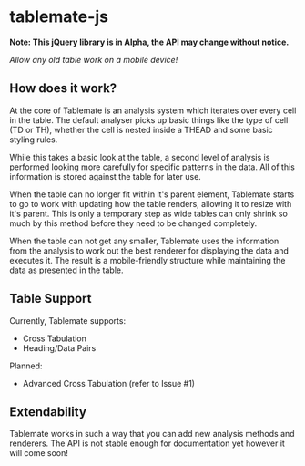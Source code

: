 # tablemate-js

**Note: This jQuery library is in Alpha, the API may change without notice.**

*Allow any old table work on a mobile device!*

## How does it work?

At the core of Tablemate is an analysis system which iterates over every cell in the table. The default analyser picks up basic things like the type of cell (TD or TH), whether the cell is nested inside a THEAD and some basic styling rules.

While this takes a basic look at the table, a second level of analysis is performed looking more carefully for specific patterns in the data. All of this information is stored against the table for later use.

When the table can no longer fit within it's parent element, Tablemate starts to go to work with updating how the table renders, allowing it to resize with it's parent. This is only a temporary step as wide tables can only shrink so much by this method before they need to be changed completely.

When the table can not get any smaller, Tablemate uses the information from the analysis to work out the best renderer for displaying the data and executes it. The result is a mobile-friendly structure while maintaining the data as presented in the table.

## Table Support

Currently, Tablemate supports:

* Cross Tabulation
* Heading/Data Pairs

Planned:

* Advanced Cross Tabulation (refer to Issue #1)


## Extendability

Tablemate works in such a way that you can add new analysis methods and renderers. The API is not stable enough for documentation yet however it will come soon!
